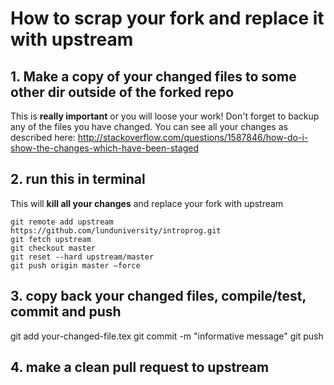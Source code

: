 # How to scrap your fork and replace it with upstream

## 1. Make a copy of your changed files to some other dir outside of the forked repo
This is **really important** or you will loose your work! Don't forget to backup any of the files you have changed. You can see all your changes as described here: http://stackoverflow.com/questions/1587846/how-do-i-show-the-changes-which-have-been-staged

## 2. run this in terminal
This will **kill all your changes** and replace your fork with upstream

    git remote add upstream https://github.com/lunduniversity/introprog.git
    git fetch upstream
    git checkout master
    git reset --hard upstream/master  
    git push origin master —force
    
## 3. copy back your changed files, compile/test, commit and push

   git add your-changed-file.tex
   git commit -m "informative message"
   git push
   
## 4. make a clean pull request to upstream

